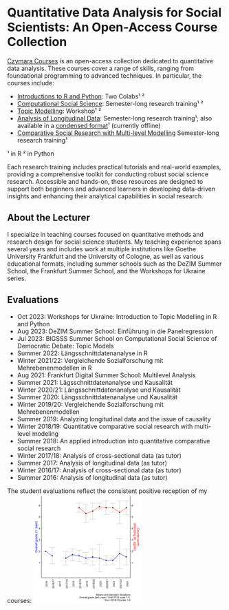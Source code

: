 # Quantitative Data Analysis for Social Scientists: An Open-Access Course Collection

[Czymara Courses](https://github.com/czymaraclass) is an open-access collection dedicated to quantitative data analysis. These courses cover a range of skills, ranging from foundational programming to advanced techniques. In particular, the courses include:

- [Introductions to R and Python](https://github.com/czymaraclass/intros): Two Colabs¹ ²
- [Computational Social Science](https://github.com/czymaraclass/CSS_WS24): Semester-long research training¹ ²
- [Topic Modelling](https://github.com/czymaraclass/TopicModelling): Workshop¹ ²
- [Analysis of Longitudinal Data](https://github.com/czymaraclass/LongDataAnalysis): Semester-long research training¹; also available in a [condensed format](https://github.com/czymaraclass/PanelReg)¹ (currently offline)
- [Comparative Social Research with Multi-level Modelling](https://github.com/czymaraclass/CompSocResearch) Semester-long research training¹

¹ in R
² in Python

Each research training includes practical tutorials and real-world examples, providing a comprehensive toolkit for conducting robust social science research. Accessible and hands-on, these resources are designed to support both beginners and advanced learners in developing data-driven insights and enhancing their analytical capabilities in social research.

## About the Lecturer

I specialize in teaching courses focused on quantitative methods and research design for social science students. My teaching experience spans several years and includes work at multiple institutions like Goethe University Frankfurt and the University of Cologne, as well as various educational formats, including summer schools such as the DeZIM Summer School, the Frankfurt Summer School, and the Workshops for Ukraine series.

## Evaluations

- Oct 2023: Workshops for Ukraine: Introduction to Topic Modelling in R and Python
- Aug 2023: DeZIM Summer School: Einführung in die Panelregression
- Jul 2023: BIGSSS Summer School on Computational Social Science of Democratic Debate: Topic 
Models
- Summer 2022: Längsschnittdatenanalyse in R
- Winter 2021/22: Vergleichende Sozialforschung mit Mehrebenenmodellen in R
- Aug 2021: Frankfurt Digital Summer School: Multilevel Analysis
- Summer 2021: Lägsschnittdatenanalyse und Kausalität
- Winter 2020/21: Längsschnittdatenanalyse und Kausalität
- Summer 2020: Längsschnittdatenanalyse und Kausalität
- Winter 2019/20: Vergleichende Sozialforschung mit Mehrebenenmodellen
- Summer 2019: Analyzing longitudinal data and the issue of causality
- Winter 2018/19: Quantitative comparative social research with multi-level modeling
- Summer 2018: An applied introduction into quantitative comparative social research
- Winter 2017/18: Analysis of cross-sectional data (as tutor)
- Summer 2017: Analysis of longitudinal data (as tutor)
- Winter 2016/17: Analysis of cross-sectional data (as tutor)
- Summer 2016: Analysis of longitudinal data (as tutor)

The student evaluations reflect the consistent positive reception of my courses:
<img src="https://raw.githubusercontent.com/czymaraclass/evaluations/refs/heads/main/evalovertime.png" alt="Evaluation Over Time" style="width:50%;">

